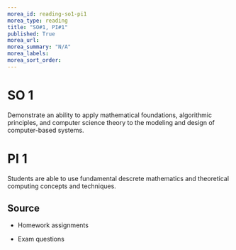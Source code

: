 ```yaml
---
morea_id: reading-so1-pi1
morea_type: reading
title: "SO#1, PI#1"
published: True
morea_url:
morea_summary: "N/A"
morea_labels:
morea_sort_order:
---
```


# SO 1 

Demonstrate an ability to apply mathematical foundations, algorithmic principles, and computer science theory to the modeling and design of computer-based systems.

# PI 1

Students are able to use fundamental descrete mathematics and theoretical computing concepts and techniques.

## Source

* Homework assignments

* Exam questions